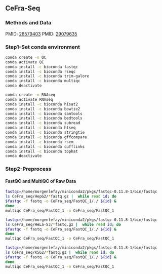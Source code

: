 ## CeFra-Seq
### Methods and Data
PMID: [28579403](https://www.ncbi.nlm.nih.gov/pubmed/28579403)
PMID: [29079635](https://www.ncbi.nlm.nih.gov/pubmed/29079635)
### Step1-Set conda environment

```bash
conda create -n QC
conda activate QC
conda install -c bioconda fastqc
conda install -c bioconda rseqc
conda install -c bioconda trim-galore
conda install -c bioconda multiqc 
conda deactivate

conda create -n RNAseq
conda activate RNAseq
conda install -c bioconda hisat2
conda install -c bioconda bowtie2
conda install -c bioconda samtools
conda install -c bioconda bedtools 
conda install -c bioconda subread 
conda install -c bioconda htseq
conda install -c bioconda stringtie
conda install -c bioconda gffcompare
conda install -c bioconda rsem
conda install -c bioconda cufflinks
conda install -c bioconda tophat
conda deactivate
```
### Step2-Preprocess

#### FastQC and MultiQC of Raw Data

```bash
fastqc=/home/morgenlefay/miniconda2/pkgs/fastqc-0.11.8-1/bin/fastqc
ls CeFra_seq/HepG2/*fastq.gz |  while read id; do 
$fastqc -f fastq -o CeFra_seq/FastQC_1/./ ${id} &
done
multiqc CeFra_seq/FastQC_1 -o CeFra_seq/FastQC_1

fastqc=/home/morgenlefay/miniconda2/pkgs/fastqc-0.11.8-1/bin/fastqc
ls CeFra_seq/HeLa-S3/*fastq.gz |  while read id; do 
$fastqc -f fastq -o CeFra_seq/FastQC_1/./ ${id} &
done
multiqc CeFra_seq/FastQC_1 -o CeFra_seq/FastQC_1

fastqc=/home/morgenlefay/miniconda2/pkgs/fastqc-0.11.8-1/bin/fastqc
ls CeFra_seq/K562/*fastq.gz |  while read id; do 
$fastqc -f fastq -o CeFra_seq/FastQC_1/./ ${id} &
done
multiqc CeFra_seq/FastQC_1 -o CeFra_seq/FastQC_1
```

